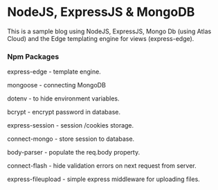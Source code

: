 # NodeJS, ExpressJS & MongoDB

This is a sample blog using NodeJS, ExpressJS, Mongo Db (using Atlas Cloud) and the Edge templating engine for views (express-edge).

### Npm Packages

express-edge - template engine.

mongoose - connecting MongoDB

dotenv - to hide environment variables.

bcrypt - encrypt password in database.

express-session - session /cookies storage.

connect-mongo - store session to database.

body-parser - populate the req.body property.

connect-flash - hide validation errors on next request from server.

express-fileupload - simple express middleware for uploading files.
